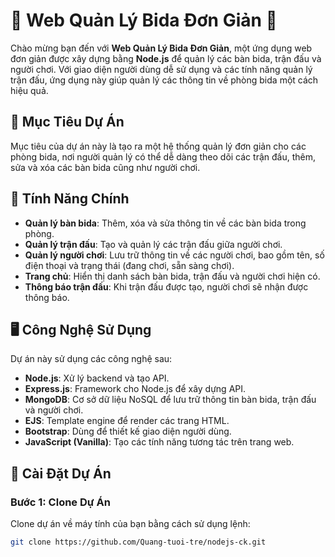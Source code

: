 # 🎱 Web Quản Lý Bida Đơn Giản 🎱

Chào mừng bạn đến với **Web Quản Lý Bida Đơn Giản**, một ứng dụng web đơn giản được xây dựng bằng **Node.js** để quản lý các bàn bida, trận đấu và người chơi. Với giao diện người dùng dễ sử dụng và các tính năng quản lý trận đấu, ứng dụng này giúp quản lý các thông tin về phòng bida một cách hiệu quả.

## 🚀 Mục Tiêu Dự Án

Mục tiêu của dự án này là tạo ra một hệ thống quản lý đơn giản cho các phòng bida, nơi người quản lý có thể dễ dàng theo dõi các trận đấu, thêm, sửa và xóa các bàn bida cũng như người chơi.

## 📌 Tính Năng Chính

- **Quản lý bàn bida**: Thêm, xóa và sửa thông tin về các bàn bida trong phòng.
- **Quản lý trận đấu**: Tạo và quản lý các trận đấu giữa người chơi.
- **Quản lý người chơi**: Lưu trữ thông tin về các người chơi, bao gồm tên, số điện thoại và trạng thái (đang chơi, sẵn sàng chơi).
- **Trang chủ**: Hiển thị danh sách bàn bida, trận đấu và người chơi hiện có.
- **Thông báo trận đấu**: Khi trận đấu được tạo, người chơi sẽ nhận được thông báo.

## 🖥️ Công Nghệ Sử Dụng

Dự án này sử dụng các công nghệ sau:

- **Node.js**: Xử lý backend và tạo API.
- **Express.js**: Framework cho Node.js để xây dựng API.
- **MongoDB**: Cơ sở dữ liệu NoSQL để lưu trữ thông tin bàn bida, trận đấu và người chơi.
- **EJS**: Template engine để render các trang HTML.
- **Bootstrap**: Dùng để thiết kế giao diện người dùng.
- **JavaScript (Vanilla)**: Tạo các tính năng tương tác trên trang web.

## 📄 Cài Đặt Dự Án

### Bước 1: Clone Dự Án

Clone dự án về máy tính của bạn bằng cách sử dụng lệnh:

```bash
git clone https://github.com/Quang-tuoi-tre/nodejs-ck.git
